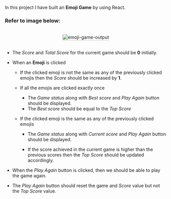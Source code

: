 In this project I have built an **Emoji Game** by using React.

### Refer to image below:

<br/>
<div style="text-align: center;">
    <img src="https://assets.ccbp.in/frontend/content/react-js/emoji-game-output-v2.gif" alt="emoji-game-output" style="max-width:70%;box-shadow:0 2.8px 2.2px rgba(0, 0, 0, 0.12)">
</div>
<br/>

- The _Score_ and _Total Score_ for the current game should be **0** initially.
- When an **Emoji** is clicked

  - If the clicked emoji is not the same as any of the previously clicked emojis
    then the _Score_ should be increased by **1**.
  - If all the emojis are clicked exactly once

    - The _Game status_ along with _Best score_ and _Play Again_ button should
      be displayed.
    - The _Best score_ should be equal to the _Top Score_

  - If the clicked emoji is the same as any of the previously clicked emojis

    - The _Game status_ along with _Current score_ and _Play Again_ button
      should be displayed.

    - If the score achieved in the current game is higher than the previous
      scores then the _Top Score_ should be updated accordingly.

- When the _Play Again_ button is clicked, then we should be able to play the
  game again.

- The _Play Again_ button should reset the game and _Score_ value but not the
  _Top Score_ value.
